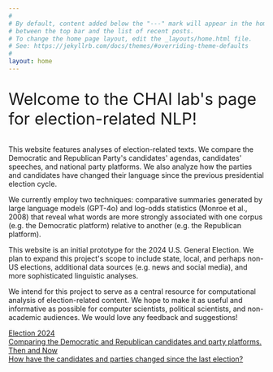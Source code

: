 ```yaml
---
#
# By default, content added below the "---" mark will appear in the home page
# between the top bar and the list of recent posts.
# To change the home page layout, edit the _layouts/home.html file.
# See: https://jekyllrb.com/docs/themes/#overriding-theme-defaults
#
layout: home
---
```

<p style="font-size: 32px;">Welcome to the CHAI lab's page for election-related NLP!</p>


This website features analyses of election-related texts. We compare the Democratic and Republican Party's candidates' agendas, candidates' speeches, and national party platforms. We also analyze how the parties and candidates have changed their language since the previous presidential election cycle. 

We currently employ two techniques: comparative summaries generated by large language models (GPT-4o) and log-odds statistics (Monroe et al., 2008) that reveal what words are more strongly associated with one corpus (e.g. the Democratic platform) relative to another (e.g. the Republican platform).

This website is an initial prototype for the 2024 U.S. General Election. We plan to expand this project's scope to include state, local, and perhaps non-US elections, additional data sources (e.g. news and social media), and more sophisticated linguistic analyses. 

We intend for this project to serve as a central resource for computational analysis of election-related content. We hope to make it as useful and informative as possible for computer scientists, political scientists, and non-academic audiences. We would love any feedback and suggestions!

<a href="election-2024" class="btn-grad btn-grad-rb">
    <span class="large-text">Election 2024</span> <br>
    <span class="small-text">Comparing the Democratic and Republican candidates and party platforms.</span>
</a>


<a href="then-and-now" class="btn-grad btn-grad-purple">
    <span class="large-text">Then and Now</span> <br>
    <span class="small-text">How have the candidates and parties changed since the last election?</span>
</a>

